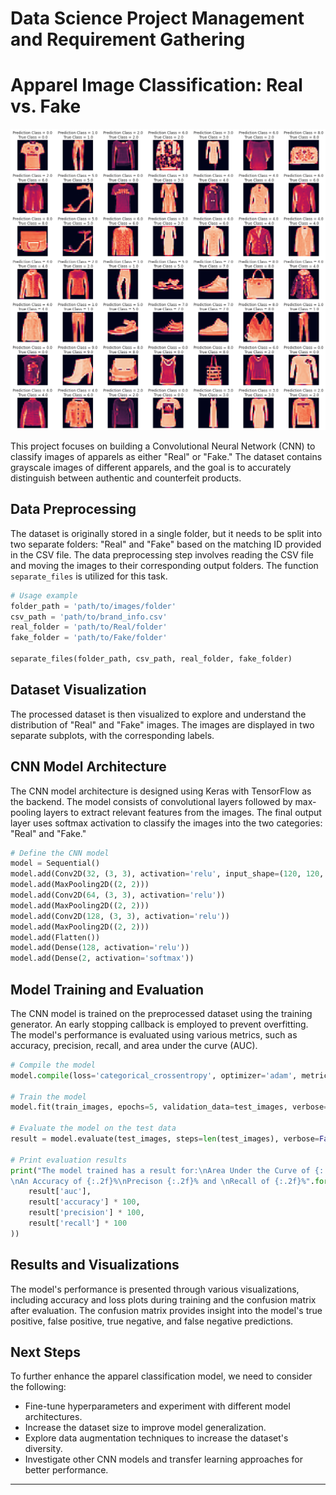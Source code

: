 # Data Science Project Management and Requirement Gathering
# Apparel Image Classification: Real vs. Fake

![Apparel Classification](https://github.com/Tonyrj/Data-Science/blob/Meenakshi-Remadevi-patch-1/class-lable-prediction.png)

This project focuses on building a Convolutional Neural Network (CNN) to classify images of apparels as either "Real" or "Fake." The dataset contains grayscale images of different apparels, and the goal is to accurately distinguish between authentic and counterfeit products.

## Data Preprocessing

The dataset is originally stored in a single folder, but it needs to be split into two separate folders: "Real" and "Fake" based on the matching ID provided in the CSV file. The data preprocessing step involves reading the CSV file and moving the images to their corresponding output folders. The function `separate_files` is utilized for this task.

```python
# Usage example
folder_path = 'path/to/images/folder'
csv_path = 'path/to/brand_info.csv'
real_folder = 'path/to/Real/folder'
fake_folder = 'path/to/Fake/folder'

separate_files(folder_path, csv_path, real_folder, fake_folder)
```

## Dataset Visualization

The processed dataset is then visualized to explore and understand the distribution of "Real" and "Fake" images. The images are displayed in two separate subplots, with the corresponding labels.

## CNN Model Architecture

The CNN model architecture is designed using Keras with TensorFlow as the backend. The model consists of convolutional layers followed by max-pooling layers to extract relevant features from the images. The final output layer uses softmax activation to classify the images into the two categories: "Real" and "Fake."

```python
# Define the CNN model
model = Sequential()
model.add(Conv2D(32, (3, 3), activation='relu', input_shape=(120, 120, 1)))
model.add(MaxPooling2D((2, 2)))
model.add(Conv2D(64, (3, 3), activation='relu'))
model.add(MaxPooling2D((2, 2)))
model.add(Conv2D(128, (3, 3), activation='relu'))
model.add(MaxPooling2D((2, 2)))
model.add(Flatten())
model.add(Dense(128, activation='relu'))
model.add(Dense(2, activation='softmax'))
```

## Model Training and Evaluation

The CNN model is trained on the preprocessed dataset using the training generator. An early stopping callback is employed to prevent overfitting. The model's performance is evaluated using various metrics, such as accuracy, precision, recall, and area under the curve (AUC).

```python
# Compile the model
model.compile(loss='categorical_crossentropy', optimizer='adam', metrics=metrics_)

# Train the model
model.fit(train_images, epochs=5, validation_data=test_images, verbose=1, callbacks=early_stop)

# Evaluate the model on the test data
result = model.evaluate(test_images, steps=len(test_images), verbose=False, return_dict=True)

# Print evaluation results
print("The model trained has a result for:\nArea Under the Curve of {:.3f}\n\
\nAn Accuracy of {:.2f}%\nPrecison {:.2f}% and \nRecall of {:.2f}%".format(
    result['auc'],
    result['accuracy'] * 100,
    result['precision'] * 100,
    result['recall'] * 100
))
```

## Results and Visualizations

The model's performance is presented through various visualizations, including accuracy and loss plots during training and the confusion matrix after evaluation. The confusion matrix provides insight into the model's true positive, false positive, true negative, and false negative predictions.

## Next Steps

To further enhance the apparel classification model, we need to consider the following:

- Fine-tune hyperparameters and experiment with different model architectures.
- Increase the dataset size to improve model generalization.
- Explore data augmentation techniques to increase the dataset's diversity.
- Investigate other CNN models and transfer learning approaches for better performance.

---



